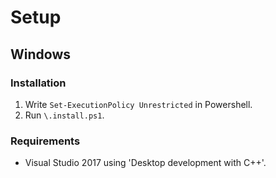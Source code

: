 # Setup #
## Windows ##
### Installation ###
1. Write `Set-ExecutionPolicy Unrestricted` in Powershell.
2. Run `\.install.ps1`.

### Requirements ###
 * Visual Studio 2017 using 'Desktop development with C++'.
